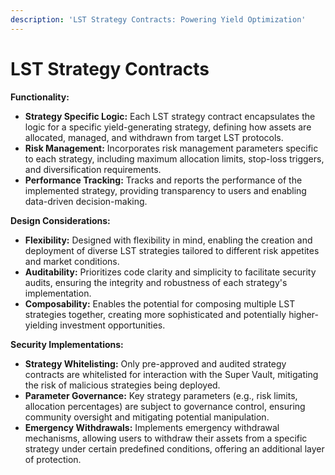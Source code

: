 ```yaml
---
description: 'LST Strategy Contracts: Powering Yield Optimization'
---
```


# LST Strategy Contracts

**Functionality:**

* **Strategy Specific Logic:** Each LST strategy contract encapsulates the logic for a specific yield-generating strategy, defining how assets are allocated, managed, and withdrawn from target LST protocols.
* **Risk Management:** Incorporates risk management parameters specific to each strategy, including maximum allocation limits, stop-loss triggers, and diversification requirements.
* **Performance Tracking:** Tracks and reports the performance of the implemented strategy, providing transparency to users and enabling data-driven decision-making.

**Design Considerations:**

* **Flexibility:** Designed with flexibility in mind, enabling the creation and deployment of diverse LST strategies tailored to different risk appetites and market conditions.
* **Auditability:** Prioritizes code clarity and simplicity to facilitate security audits, ensuring the integrity and robustness of each strategy's implementation.
* **Composability:** Enables the potential for composing multiple LST strategies together, creating more sophisticated and potentially higher-yielding investment opportunities.

**Security Implementations:**

* **Strategy Whitelisting:** Only pre-approved and audited strategy contracts are whitelisted for interaction with the Super Vault, mitigating the risk of malicious strategies being deployed.
* **Parameter Governance:** Key strategy parameters (e.g., risk limits, allocation percentages) are subject to governance control, ensuring community oversight and mitigating potential manipulation.
* **Emergency Withdrawals:** Implements emergency withdrawal mechanisms, allowing users to withdraw their assets from a specific strategy under certain predefined conditions, offering an additional layer of protection.
